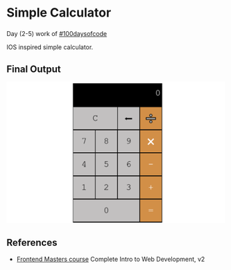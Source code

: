 # Simple Calculator
###
Day (2-5) work of [#100daysofcode](https://twitter.com/hashtag/100DaysOfCode?src=hashtag_click)

IOS inspired simple calculator. 

## Final Output
![Working Calculator](./img/calculator.png)

## References
- [Frontend Masters course](https://frontendmasters.com/courses/web-development-v2/) Complete Intro to Web Development, v2